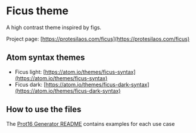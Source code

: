 # Ficus theme

A high contrast theme inspired by figs.

Project page: [https://protesilaos.com/ficus](https://protesilaos.com/ficus)

## Atom syntax themes

- Ficus light: [https://atom.io/themes/ficus-syntax](https://atom.io/themes/ficus-syntax)
- Ficus dark: [https://atom.io/themes/ficus-dark-syntax](https://atom.io/themes/ficus-dark-syntax)

## How to use the files

The [Prot16 Generator README](https://github.com/protesilaos/prot16-generator) contains examples for each use case
